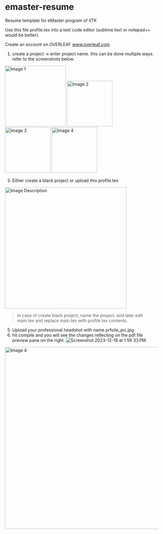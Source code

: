 # emaster-resume
Resume template for eMaster program of IITK 

Use this file profile.tex into a text code editor (sublime text or notepad++ would be better).

Create an account on OVERLEAF [ www.overleaf.com ](https://www.overleaf.com/login)
1. create a project -> enter project name. this can be done multiple ways. refer to the screenshots below. 
<!-- Adjust the width as needed -->
<img src="https://github.com/khemanta/emaster-resume/assets/1812557/d8920d47-a6c1-44cf-9538-47848700a7c9" alt="Image 1" width="200" />
<img src="https://github.com/khemanta/emaster-resume/assets/1812557/f87245a0-5f02-4bf6-9f33-339471ac6eac" alt="Image 2" width="150" />
<img src="https://github.com/khemanta/emaster-resume/assets/1812557/b5bac7ef-154d-4218-b5bf-a82159dccf7e" alt="Image 3" width="150" />
<img src="https://github.com/khemanta/emaster-resume/assets/1812557/218d0708-02e5-43c3-a227-008bf1ff3d63" alt="Image 4" width="150" />

   
3. Either create a black project or upload this profile.tex
<img src="https://github.com/khemanta/emaster-resume/assets/1812557/47b511e1-b4f9-44e1-9ddc-9624c2cb1f9b" alt="Image Description" width="400px" />


> In case of create black project, name the project. and later edit main.tex and replace main.tex with profile.tex contents. 
5. Upload your professional headshot with name prfoile_pic.jpg
6. hit compile and you will see the changes reflecting on the pdf file preview pane on the right.
![Screenshot 2023-12-18 at 1 56 33 PM](https://github.com/khemanta/emaster-resume/assets/1812557/fc7f665a-f892-4790-90e0-4d0f880f828d)

<img src="https://github.com/khemanta/emaster-resume/assets/1812557/218d0708-02e5-43c3-a227-008bf1ff3d63" alt="Image 4" width="600" />

